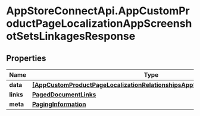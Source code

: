 # AppStoreConnectApi.AppCustomProductPageLocalizationAppScreenshotSetsLinkagesResponse

## Properties

Name | Type | Description | Notes
------------ | ------------- | ------------- | -------------
**data** | [**[AppCustomProductPageLocalizationRelationshipsAppScreenshotSetsDataInner]**](AppCustomProductPageLocalizationRelationshipsAppScreenshotSetsDataInner.md) |  | 
**links** | [**PagedDocumentLinks**](PagedDocumentLinks.md) |  | 
**meta** | [**PagingInformation**](PagingInformation.md) |  | [optional] 


